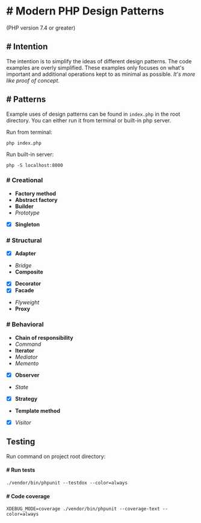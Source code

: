 # # Modern PHP Design Patterns
(PHP version 7.4 or greater)

## # Intention
The intention is to simplify the ideas of different design patterns. The code examples are 
overly simplified. These examples only focuses on what's important and additional operations kept to as minimal as possible. *It's more like proof of concept.*

## # Patterns
Example uses of design patterns can be found in `index.php` in the root directory. You can either run it 
from terminal or built-in php server.

Run from terminal:
```console
php index.php
```

Run built-in server:
```console
php -S localhost:8000
```

### # Creational
* **Factory method**
* **Abstract factory**
* **Builder**
* *Prototype*
* [x] **Singleton**

### # Structural
* [x] **Adapter**
* *Bridge*
* **Composite**
* [x] **Decorator**
* [x] **Facade**
* *Flyweight*
* **Proxy**

### # Behavioral
* **Chain of responsibility**
* *Command*
* **Iterator**
* *Mediator*
* *Memento*
* [x] **Observer**
* *State*
* [x] **Strategy**
* **Template method**
* [x] *Visitor*

## Testing
Run command on project root directory:

#### # Run tests
```console
./vendor/bin/phpunit --testdox --color=always
```

#### # Code coverage
```console
XDEBUG_MODE=coverage ./vendor/bin/phpunit --coverage-text --color=always
```